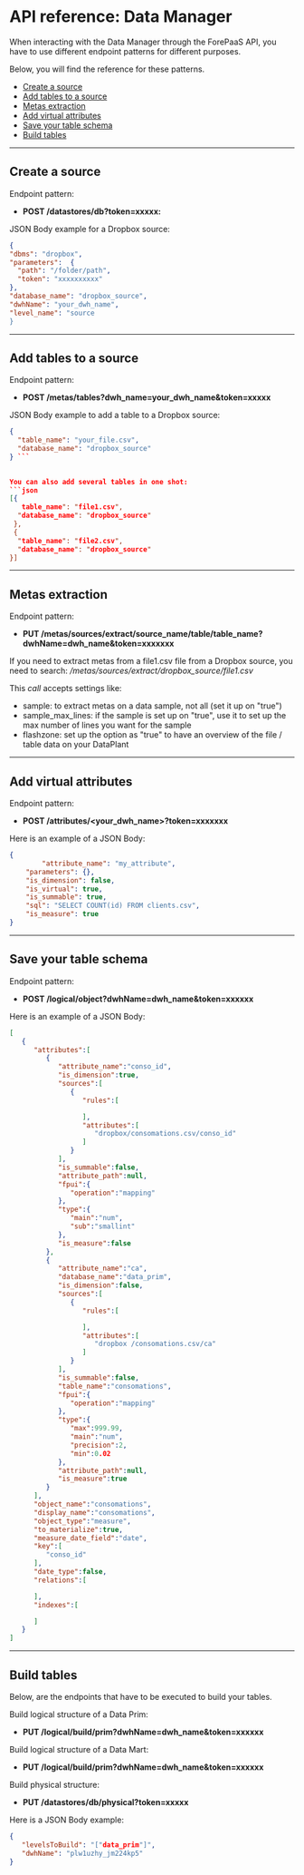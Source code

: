 # API reference: Data Manager
 
When interacting with the Data Manager through the ForePaaS API, you have to use different endpoint patterns for different purposes. 

Below, you will find the reference for these patterns.

* [Create a source](/en/technical/api-reference/data-manager/index?id=create-a-source)
* [Add tables to a source](/en/technical/api-reference/data-manager/index?id=add-tables-to-a-source)
* [Metas extraction](/en/technical/api-reference/data-manager/index?id=metas-extraction)
* [Add virtual attributes](/en/technical/api-reference/data-manager/index?id=add-virtual-attributes)
* [Save your table schema](/en/technical/api-reference/data-manager/index?id=save-your-table-schema)
* [Build tables](/en/technical/api-reference/data-manager/index?id=build-tables)


---
## Create a source
 
Endpoint pattern: 
- **POST /datastores/db?token=xxxxx:**
 
JSON Body example for a Dropbox source: 
```json
{     
"dbms": "dropbox",     
"parameters":  { 
  "path": "/folder/path",         
  "token": "xxxxxxxxxx"     
},     
"database_name": "dropbox_source",     
"dwhName": "your_dwh_name",     
"level_name": "source 
} 
```
 

--- 
## Add tables to a source 
 
Endpoint pattern: 
- **POST /metas/tables?dwh_name=your_dwh_name&token=xxxxx** 
 
JSON Body example to add a table to a Dropbox source: 
```json
{ 
  "table_name": "your_file.csv",     
  "database_name": "dropbox_source" 
} ```

 
You can also add several tables in one shot: 
```json
[{ 
   table_name": "file1.csv",       
  "database_name": "dropbox_source" 
 },
 {  
  "table_name": "file2.csv",       
  "database_name": "dropbox_source" 
}] 
```
 

---
## Metas extraction

Endpoint pattern: 
- **PUT /metas/sources/extract/source_name/table/table_name?dwhName=dwh_name&token=xxxxxxx**
 
If you need to extract metas from a file1.csv file from a Dropbox source, you need to search: */metas/sources/extract/dropbox_source/file1.csv*
 
This *call* accepts settings like:

- sample: to extract metas on a data sample, not all (set it up on "true")
- sample_max_lines: if the sample is set up on "true", use it to set up the max number of lines you want for the sample
- flashzone: set up the option as "true" to have an overview of the file / table data on your DataPlant


---
## Add virtual attributes
 
Endpoint pattern: 
- **POST /attributes/<your_dwh_name>?token=xxxxxxx** 
 
Here is an example of a JSON Body: 
```json
{
        "attribute_name": "my_attribute",   
	"parameters": {},   
	"is_dimension": false,   
	"is_virtual": true,   
	"is_summable": true,   
	"sql": "SELECT COUNT(id) FROM clients.csv",   
	"is_measure": true 
}
```


---
## Save your table schema
 
Endpoint pattern: 
- **POST /logical/object?dwhName=dwh_name&token=xxxxxx** 
 
Here is an example of a JSON Body:

```json
[  
   {  
      "attributes":[  
         {  
            "attribute_name":"conso_id",
            "is_dimension":true,
            "sources":[  
               {  
                  "rules":[  

                  ],
                  "attributes":[  
                     "dropbox/consomations.csv/conso_id"
                  ]
               }
            ],
            "is_summable":false,
            "attribute_path":null,
            "fpui":{  
               "operation":"mapping"
            },
            "type":{  
               "main":"num",
               "sub":"smallint"
            },
            "is_measure":false
         },
         {  
            "attribute_name":"ca",
            "database_name":"data_prim",
            "is_dimension":false,
            "sources":[  
               {  
                  "rules":[  

                  ],
                  "attributes":[  
                     "dropbox /consomations.csv/ca"
                  ]
               }
            ],
            "is_summable":false,
            "table_name":"consomations",
            "fpui":{  
               "operation":"mapping"
            },
            "type":{  
               "max":999.99,
               "main":"num",
               "precision":2,
               "min":0.02
            },
            "attribute_path":null,
            "is_measure":true
         }
      ],
      "object_name":"consomations",
      "display_name":"consomations",
      "object_type":"measure",
      "to_materialize":true,
      "measure_date_field":"date",
      "key":[  
         "conso_id"
      ],
      "date_type":false,
      "relations":[  

      ],
      "indexes":[  

      ]
   }
]
```


---
## Build tables 

Below, are the endpoints that have to be executed to build your tables.

Build logical structure of a Data Prim: 
- **PUT /logical/build/prim?dwhName=dwh_name&token=xxxxxx**
 
Build logical structure of a Data Mart: 
- **PUT /logical/build/prim?dwhName=dwh_name&token=xxxxxx** 

Build physical structure: 
- **PUT /datastores/db/physical?token=xxxxx** 

Here is a JSON Body example: 

```json
{
   "levelsToBuild": "["data_prim"]",   
   "dwhName": "plw1uzhy_jm224kp5" 
}
```